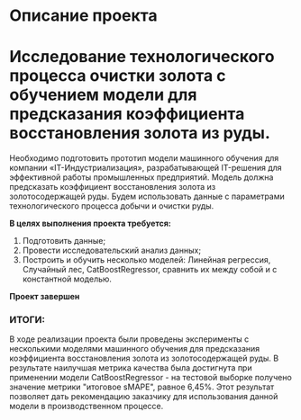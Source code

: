 # Описание проекта

# Исследование технологического процесса очистки золота с обучением модели для предсказания коэффициента восстановления золота из руды.

Необходимо подготовить прототип модели машинного обучения для компании «IT-Индустриализация», разрабатывающей IT-решения для эффективной работы промышленных предприятий. Модель должна предсказать коэффициент восстановления золота из золотосодержащей руды. Будем использовать данные с параметрами технологического процесса добычи и очистки руды.

**В целях выполнения проекта требуется:**

1) Подготовить данные;
2) Провести исследовательский анализ данных;
3) Построить и обучить несколько моделей: Линейная регрессия, Случайный лес, CatBoostRegressor, сравнить их между собой и с константной моделью.

**Проект завершен**

### ИТОГИ:  

В ходе реализации проекта были проведены эксперименты с несколькими моделями машинного обучения для предсказания коэффициента восстановления золота из золотосодержащей руды.
В результате наилучшая метрика качества была достигнута при применении модели CatBoostRegressor - на тестовой выборке получено значение метрики "итоговое sMAPE", равное 6,45%. Этот результат позволяет дать рекомендацию заказчику для использования данной модели в производственном процессе.
